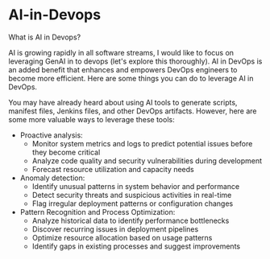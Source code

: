 # AI-in-Devops

What is AI in Devops?
   
AI is growing rapidly in all software streams, I would like to focus on leveraging GenAI in to devops (let's explore this thoroughly).
AI in DevOps is an added benefit that enhances and empowers DevOps engineers to become more efficient. Here are some things you can do to leverage AI in DevOps.

You may have already heard about using AI tools to generate scripts, manifest files, Jenkins files, and other DevOps artifacts. However, here are some more valuable ways to leverage these tools:

* Proactive analysis:
    * Monitor system metrics and logs to predict potential issues before they become critical
    * Analyze code quality and security vulnerabilities during development
    * Forecast resource utilization and capacity needs
* Anomaly detection:
    * Identify unusual patterns in system behavior and performance
    * Detect security threats and suspicious activities in real-time
    * Flag irregular deployment patterns or configuration changes
* Pattern Recognition and Process Optimization:
    * Analyze historical data to identify performance bottlenecks
    * Discover recurring issues in deployment pipelines
    * Optimize resource allocation based on usage patterns
    * Identify gaps in existing processes and suggest improvements
